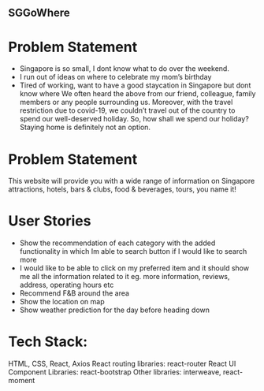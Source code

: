 ## SGGoWhere

# Problem Statement

- Singapore is so small, I dont know what to do over the weekend.
- I run out of ideas on where to celebrate my mom’s birthday
- Tired of working, want to have a good staycation in Singapore but dont know where
  We often heard the above from our friend, colleague, family members or any people surrounding us. Moreover, with the travel restriction due to covid-19, we couldn’t travel out of the country to spend our well-deserved holiday. So, how shall we spend our holiday? Staying home is definitely not an option.

# Problem Statement

This website will provide you with a wide range of information on Singapore attractions, hotels, bars & clubs, food & beverages, tours, you name it!

# User Stories

- Show the recommendation of each category with the added functionality in which Im able to search button if I would like to search more
- I would like to be able to click on my preferred item and it should show me all the information related to it eg. more information, reviews, address, operating hours etc
- Recommend F&B around the area
- Show the location on map
- Show weather prediction for the day before heading down

# Tech Stack:

HTML, CSS, React, Axios
React routing libraries: react-router
React UI Component Libraries: react-bootstrap
Other libraries: interweave, react-moment
